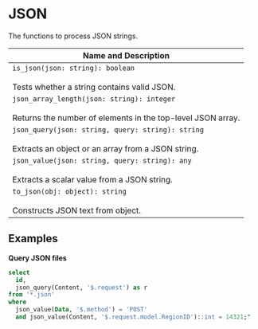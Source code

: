 # JSON

The functions to process JSON strings.

| Name and Description |
| --- |
| `is_json(json: string): boolean`<br /><br /> Tests whether a string contains valid JSON. |
| `json_array_length(json: string): integer`<br /><br /> Returns the number of elements in the top-level JSON array. |
| `json_query(json: string, query: string): string`<br /><br /> Extracts an object or an array from a JSON string. |
| `json_value(json: string, query: string): any`<br /><br /> Extracts a scalar value from a JSON string. |
| `to_json(obj: object): string`<br /><br /> Constructs JSON text from object. |

## Examples

**Query JSON files**

```sql
select
  id,
  json_query(Content, '$.request') as r
from '*.json'
where
  json_value(Data, '$.method') = 'POST'
  and json_value(Content, '$.request.model.RegionID')::int = 14321;"
```
